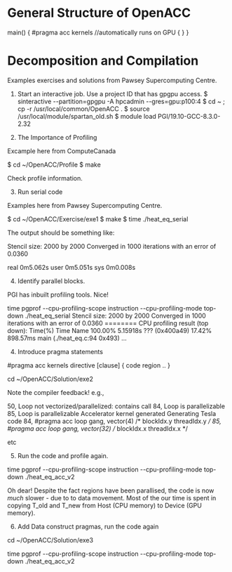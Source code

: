 # General Structure of OpenACC

main()
{
 <CPU code>
 #pragma acc kernels
 //automatically runs on GPU
 {
  <GPU code>
 }
}

# Decomposition and Compilation

Examples exercises and solutions from Pawsey Supercomputing Centre.

1. Start an interactive job. Use a project ID that has gpgpu access.
$ sinteractive --partition=gpgpu -A hpcadmin --gres=gpu:p100:4
$ cd ~ ; cp -r /usr/local/common/OpenACC .
$ source /usr/local/module/spartan_old.sh
$ module load PGI/19.10-GCC-8.3.0-2.32

2. The Importance of Profiling

Excample here from ComputeCanada

$ cd ~/OpenACC/Profile
$ make

Check profile information.

3. Run serial code 

Examples here from Pawsey Supercomputing Centre.

$ cd ~/OpenACC/Exercise/exe1
$ make
$ time ./heat_eq_serial 

The output should be something like:

Stencil size: 2000 by 2000
Converged in 1000 iterations with an error of 0.0360

real	0m5.062s
user	0m5.051s
sys	0m0.008s

4. Identify parallel blocks.

PGI has inbuilt profiling tools. Nice!

time pgprof --cpu-profiling-scope instruction --cpu-profiling-mode top-down ./heat_eq_serial
Stencil size: 2000 by 2000
Converged in 1000 iterations with an error of 0.0360
======== CPU profiling result (top down):
Time(%)      Time  Name
 100.00%  5.15918s  ??? (0x400a49)
 17.42%  898.57ms    main (./heat_eq.c:94 0x493)
...

4. Introduce pragma statements

#pragma acc kernels directive [clause]
{
code region ..
}

cd ~/OpenACC/Solution/exe2

Note the compiler feedback! e.g.,

50, Loop not vectorized/parallelized: contains call
84, Loop is parallelizable
85, Loop is parallelizable
    Accelerator kernel generated
    Generating Tesla code
    84, #pragma acc loop gang, vector(4) /* blockIdx.y threadIdx.y */
    85, #pragma acc loop gang, vector(32) /* blockIdx.x threadIdx.x */

etc

5. Run the code and profile again.

time pgprof --cpu-profiling-scope instruction --cpu-profiling-mode top-down ./heat_eq_acc_v2

Oh dear! Despite the fact regions have been parallised, the code is now *much* slower - due to to data movement. Most of the our time is spent in copying T_old and T_new from Host (CPU memory) to
Device (GPU memory).

6. Add Data construct pragmas, run the code again

cd ~/OpenACC/Solution/exe3

time pgprof --cpu-profiling-scope instruction --cpu-profiling-mode top-down ./heat_eq_acc_v2
